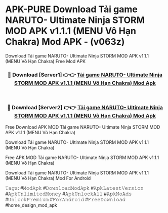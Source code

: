 # APK-PURE Download Tải game NARUTO- Ultimate Ninja STORM MOD APK v1.1.1 (MENU Vô Hạn Chakra) Mod APK - (v063z)
Download Tải game NARUTO- Ultimate Ninja STORM MOD APK v1.1.1 (MENU Vô Hạn Chakra) Free Mod APK

<div align="center">
<h3>🔴 Download [Server1] 👉👉 <a href="https://apk-comot.site?title=Tải_game_NARUTO-_Ultimate_Ninja_STORM_MOD_APK_v1.1.1_(MENU_Vô_Hạn_Chakra)">Tải game NARUTO- Ultimate Ninja STORM MOD APK v1.1.1 (MENU Vô Hạn Chakra) Mod Apk</a></h3><br>

<h3>🔴 Download [Server2] 👉👉 <a href="https://apk-comot.site?title=Tải_game_NARUTO-_Ultimate_Ninja_STORM_MOD_APK_v1.1.1_(MENU_Vô_Hạn_Chakra)">Tải game NARUTO- Ultimate Ninja STORM MOD APK v1.1.1 (MENU Vô Hạn Chakra) Mod Apk</a></h3>
</div>


Free Download APK MOD Tải game NARUTO- Ultimate Ninja STORM MOD APK v1.1.1 (MENU Vô Hạn Chakra)

Download Tải game NARUTO- Ultimate Ninja STORM MOD APK v1.1.1 (MENU Vô Hạn Chakra) 

Free APK MOD Tải game NARUTO- Ultimate Ninja STORM MOD APK v1.1.1 (MENU Vô Hạn Chakra) 

Download Tải game NARUTO- Ultimate Ninja STORM MOD APK v1.1.1 (MENU Vô Hạn Chakra) Mod For Android

𝚃𝚊𝚐𝚜: #𝙼𝚘𝚍𝙰𝚙𝚔 #𝙳𝚘𝚠𝚗𝚕𝚘𝚊𝚍𝙼𝚘𝚍𝙰𝚙𝚔 #𝙰𝚙𝚔𝙻𝚊𝚝𝚎𝚜𝚝𝚅𝚎𝚛𝚜𝚒𝚘𝚗 #𝙰𝚙𝚔𝚄𝚗𝚕𝚒𝚖𝚒𝚝𝚎𝚍𝙼𝚘𝚗𝚎𝚢 #𝙰𝚙𝚔𝚄𝚗𝚕𝚘𝚌𝚔𝙰𝚕𝚕 #𝙰𝚙𝚔𝙽𝚘𝙰𝚍𝚜 #𝚄𝚗𝚕𝚘𝚌𝚔𝙿𝚛𝚎𝚖𝚒𝚞𝚖 #𝙵𝚘𝚛𝙰𝚗𝚍𝚛𝚘𝚒𝚍 #𝙵𝚛𝚎𝚎𝙳𝚘𝚠𝚗𝚕𝚘𝚊𝚍 #home_design_mod_apk